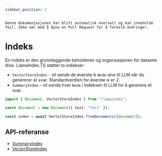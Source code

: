 ```yaml
---
sidebar_position: 2
---
```


`Denne dokumentasjonen har blitt automatisk oversatt og kan inneholde feil. Ikke nøl med å åpne en Pull Request for å foreslå endringer.`

# Indeks

En indeks er den grunnleggende beholderen og organisasjonen for dataene dine. LlamaIndex.TS støtter to indekser:

- `VectorStoreIndex` - vil sende de øverste-k `Node`-ene til LLM når du genererer et svar. Standardverdien for øverste-k er 2.
- `SummaryIndex` - vil sende hver `Node` i indeksen til LLM for å generere et svar.

```typescript
import { Document, VectorStoreIndex } from "llamaindex";

const document = new Document({ text: "test" });

const index = await VectorStoreIndex.fromDocuments([document]);
```

## API-referanse

- [SummaryIndex](../../api/classes/SummaryIndex.md)
- [VectorStoreIndex](../../api/classes/VectorStoreIndex.md)
